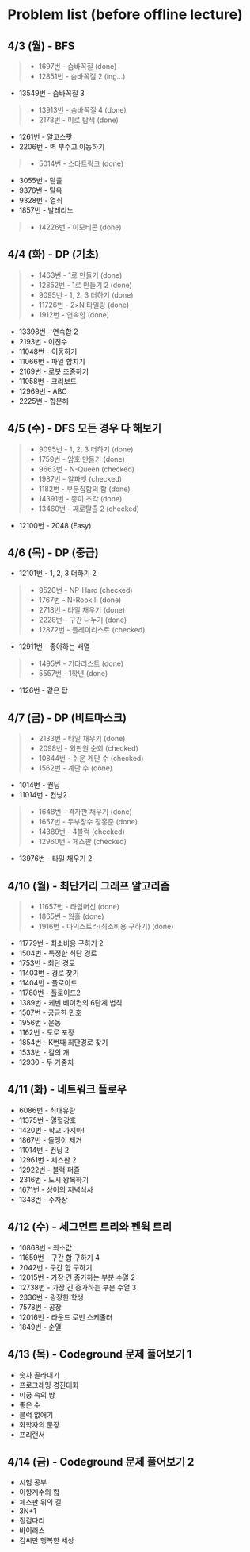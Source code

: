 Problem list (before offline lecture)
====================================


4/3 (월) - BFS
--------------

> - 1697번 - 숨바꼭질 (done)
>- 12851번 - 숨바꼭질 2 (ing...)
- 13549번 - 숨바꼭질 3
>- 13913번 - 숨바꼭질 4 (done)
>- 2178번 - 미로 탐색 (done)
- 1261번 - 알고스팟
- 2206번 - 벽 부수고 이동하기
>- 5014번 - 스타트링크 (done)
- 3055번 - 탈출
- 9376번 - 탈옥
- 9328번 - 열쇠
- 1857번 - 발레리노
>- 14226번 - 이모티콘 (done)



4/4 (화) - DP (기초)
-------------------

>- 1463번 - 1로 만들기 (done)
>- 12852번 - 1로 만들기 2 (done)
>- 9095번 - 1, 2, 3 더하기 (done)
>- 11726번 - 2×N 타일링 (done)
>- 1912번 - 연속합 (done)
- 13398번 - 연속합 2
- 2193번 - 이친수
- 11048번 - 이동하기
- 11066번 - 파일 합치기
- 2169번 - 로봇 조종하기
- 11058번 - 크리보드
- 12969번 - ABC
- 2225번 - 합분해



4/5 (수) - DFS 모든 경우 다 해보기
--------------------------------

>- 9095번 - 1, 2, 3 더하기 (done)
>- 1759번 - 암호 만들기 (done)
>- 9663번 - N-Queen (checked)
>- 1987번 - 알파벳 (checked)
>- 1182번 - 부분집합의 합 (done)
>- 14391번 - 종이 조각 (done)
>- 13460번 - 째로탈출 2 (checked)
- 12100번 - 2048 (Easy)



4/6 (목) - DP (중급)
-------------------

- 12101번 - 1, 2, 3 더하기 2
>- 9520번 - NP-Hard (checked)
>- 1767번 - N-Rook II (done)
>- 2718번 - 타일 채우기 (done)
>- 2228번 - 구간 나누기 (done)
>- 12872번 - 플레이리스트 (checked)
- 12911번 - 좋아하는 배열
>- 1495번 - 기타리스트 (done)
>- 5557번 - 1학년 (done)
- 1126번 - 같은 탑



4/7 (금) - DP (비트마스크)
-------------------------

>- 2133번 - 타일 채우기 (done)
>- 2098번 - 외판원 순회 (checked)
>- 10844번 - 쉬운 계단 수 (checked)
>- 1562번 - 계단 수 (done)
- 1014번 - 컨닝
- 11014번 - 컨닝2
>- 1648번 - 격자판 채우기 (done)
>- 1657번 - 두부장수 장홍준 (done)
>- 14389번 - 4블럭 (checked)
>- 12960번 - 체스판 (checked)
- 13976번 - 타일 채우기 2



4/10 (월) - 최단거리 그래프 알고리즘
----------------------------------

>- 11657번 - 타임머신 (done)
>- 1865번 - 웜홀 (done)
>- 1916번 - 다익스트라(최소비용 구하기) (done)
- 11779번 - 최소비용 구하기 2
- 1504번 - 특정한 최단 경로
- 1753번 - 최단 경로
- 11403번 - 경로 찾기
- 11404번 - 플로이드
- 11780번 - 플로이드2
- 1389번 - 케빈 베이컨의 6단계 법칙
- 1507번 - 궁금한 민호
- 1956번 - 운동
- 1162번 - 도로 포장
- 1854번 - K번째 최단경로 찾기
- 1533번 - 길의 개
- 12930 - 두 가중치



4/11 (화) - 네트워크 플로우
-------------------------

- 6086번 - 최대유량
- 11375번 - 열혈강호
- 1420번 - 학교 가지마!
- 1867번 - 돌멩이 제거
- 11014번 - 컨닝 2
- 12961번 - 체스판 2
- 12922번 - 블럭 퍼즐
- 2316번 - 도시 왕복하기
- 1671번 - 상어의 저녁식사
- 1348번 - 주차장



4/12 (수) - 세그먼트 트리와 펜윅 트리
-----------------------------------

- 10868번 - 최소값
- 11659번 - 구간 합 구하기 4
- 2042번 - 구간 합 구하기
- 12015번 - 가장 긴 증가하는 부분 수열 2
- 12738번 - 가장 긴 증가하는 부분 수열 3
- 2336번 - 굉장한 학생
- 7578번 - 공장
- 12016번 - 라운드 로빈 스케줄러
- 1849번 - 순열



4/13 (목) - Codeground 문제 풀어보기 1
-------------------------------------

- 숫자 골라내기
- 프로그래밍 경진대회
- 미궁 속의 방
- 좋은 수
- 블럭 없애기
- 화학자의 문장
- 프리랜서



4/14 (금) - Codeground 문제 풀어보기 2
-------------------------------------

- 시험 공부
- 이항계수의 합
- 체스판 위의 길
- 3N+1
- 징검다리
- 바이러스
- 김씨만 행복한 세상
